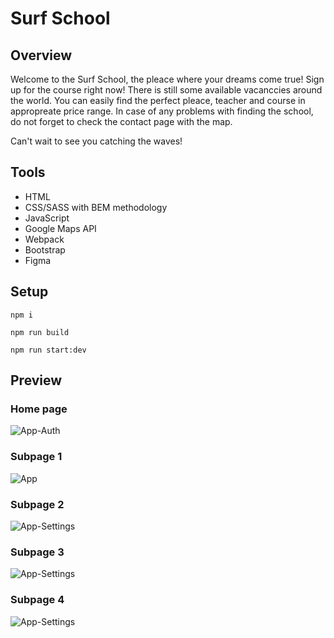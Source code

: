 # Surf School

## Overview

Welcome to the Surf School, the pleace where your dreams come true! Sign up for the course right now! There is still some available vacanccies around the world. You can easily find the perfect pleace, teacher and course in appropreate price range. In case of any problems with finding the school, do not forget to check the contact page with the map.

Can't wait to see you catching the waves!

## Tools

- HTML
- CSS/SASS with BEM methodology
- JavaScript
- Google Maps API
- Webpack
- Bootstrap
- Figma


## Setup

```
npm i
```
```
npm run build
```
```
npm run start:dev
```

## Preview

### Home page

![App-Auth](https://user-images.githubusercontent.com/28848115/96506358-63bd5180-124f-11eb-9088-21c2c2839c2a.png)

### Subpage 1

![App](https://user-images.githubusercontent.com/28848115/96506368-66b84200-124f-11eb-9d5c-91809cfc1a83.png)

### Subpage 2

![App-Settings](https://user-images.githubusercontent.com/28848115/96506373-68820580-124f-11eb-9177-61eab038125c.png)

### Subpage 3

![App-Settings](https://user-images.githubusercontent.com/28848115/96506373-68820580-124f-11eb-9177-61eab038125c.png)

### Subpage 4

![App-Settings](https://user-images.githubusercontent.com/28848115/96506373-68820580-124f-11eb-9177-61eab038125c.png)
